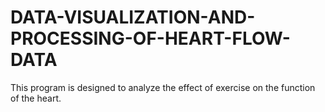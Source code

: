 # DATA-VISUALIZATION-AND-PROCESSING-OF-HEART-FLOW-DATA
This program is designed to analyze the effect of exercise on the function of the heart. 
